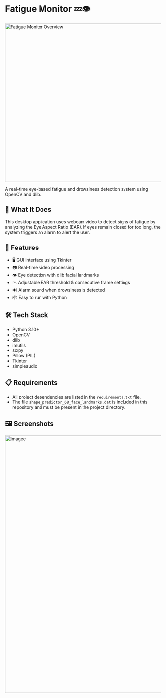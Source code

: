 # Fatigue Monitor 💤👁️
<img src="assets/fatigue_monitor_sketch.png" alt="Fatigue Monitor Overview" width="768" height="512" />

A real-time eye-based fatigue and drowsiness detection system using OpenCV and dlib.

## 🧠 What It Does

This desktop application uses webcam video to detect signs of fatigue by analyzing the Eye Aspect Ratio (EAR). If eyes remain closed for too long, the system triggers an alarm to alert the user.

## 🚀 Features

- 🖥️ GUI interface using Tkinter
- 📷 Real-time video processing
- 👁️ Eye detection with dlib facial landmarks
- 📉 Adjustable EAR threshold & consecutive frame settings
- 🔊 Alarm sound when drowsiness is detected
- 📦 Easy to run with Python

## 🛠️ Tech Stack

- Python 3.10+
- OpenCV
- dlib
- imutils
- scipy
- Pillow (PIL)
- Tkinter
- simpleaudio

## 📋 Requirements

- All project dependencies are listed in the [`requirements.txt`](requirements.txt) file.
- The file `shape_predictor_68_face_landmarks.dat` is included in this repository and must be present in the project directory.

## 🖼️ Screenshots
<img width="1202" height="832" alt="imagee" src="https://github.com/user-attachments/assets/a347b581-d082-45c0-ae79-305b6e35e017" />

